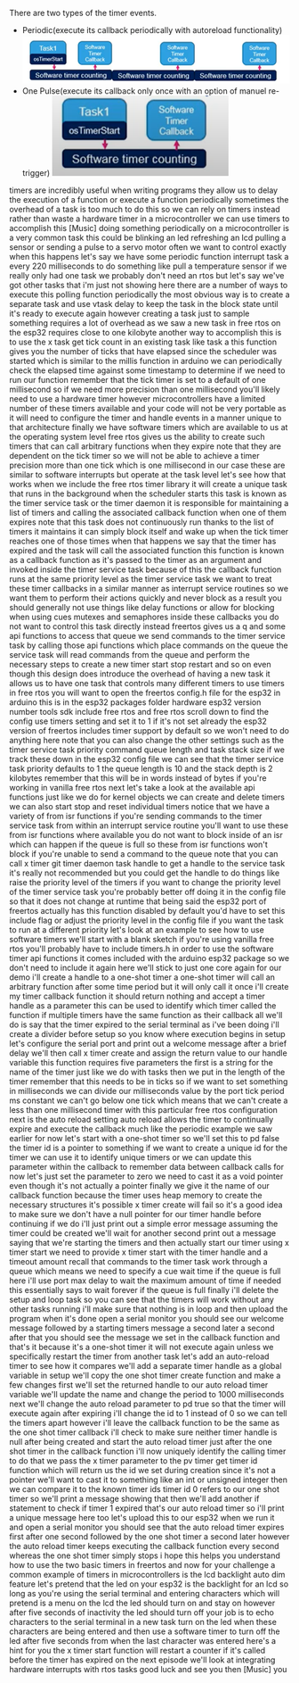 There are two types of the timer events.
- Periodic(execute its callback periodically with autoreload functionality)
![](./Pics/software_timer_01.png)
- One Pulse(execute its callback only once with an option of manuel re-trigger)
![](./Pics/software_timer_02.png)


timers are incredibly useful when writing programs they allow us to delay the execution of a function or execute a function periodically sometimes the overhead of a task is too much to do this so we can rely on timers instead rather than waste a hardware timer in a microcontroller we can use timers to accomplish this [Music] doing something periodically on a microcontroller is a very common task this could be blinking an led refreshing an lcd pulling a sensor or sending a pulse to a servo motor often we want to control exactly when this happens let's say we have some periodic function interrupt task a every 220 milliseconds to do something like pull a temperature sensor if we really only had one task we probably don't need an rtos but let's say we've got other tasks that i'm just not showing here there are a number of ways to execute this polling function periodically the most obvious way is to create a separate task and use vtask delay to keep the task in the block state until it's ready to execute again however creating a task just to sample something requires a lot of overhead as we saw a new task in free rtos on the esp32 requires close to one kilobyte another way to accomplish this is to use the x task get tick count in an existing task like task a this function gives you the number of ticks that have elapsed since the scheduler was started which is similar to the millis function in arduino we can periodically check the elapsed time against some timestamp to determine if we need to run our function remember that the tick timer is set to a default of one millisecond so if we need more precision than one millisecond you'll likely need to use a hardware timer however microcontrollers have a limited number of these timers available and your code will not be very portable as it will need to configure the timer and handle events in a manner unique to that architecture finally we have software timers which are available to us at the operating system level free rtos gives us the ability to create such timers that can call arbitrary functions when they expire note that they are dependent on the tick timer so we will not be able to achieve a timer precision more than one tick which is one millisecond in our case these are similar to software interrupts but operate at the task level let's see how that works when we include the free rtos timer library it will create a unique task that runs in the background when the scheduler starts this task is known as the timer service task or the timer daemon it is responsible for maintaining a list of timers and calling the associated callback function when one of them expires note that this task does not continuously run thanks to the list of timers it maintains it can simply block itself and wake up when the tick timer reaches one of those times when that happens we say that the timer has expired and the task will call the associated function this function is known as a callback function as it's passed to the timer as an argument and invoked inside the timer service task because of this the callback function runs at the same priority level as the timer service task we want to treat these timer callbacks in a similar manner as interrupt service routines so we want them to perform their actions quickly and never block as a result you should generally not use things like delay functions or allow for blocking when using cues mutexes and semaphores inside these callbacks you do not want to control this task directly instead freertos gives us a q and some api functions to access that queue we send commands to the timer service task by calling those api functions which place commands on the queue the service task will read commands from the queue and perform the necessary steps to create a new timer start stop restart and so on even though this design does introduce the overhead of having a new task it allows us to have one task that controls many different timers to use timers in free rtos you will want to open the freertos config.h file for the esp32 in arduino this is in the esp32 packages folder hardware esp32 version number tools sdk include free rtos and free rtos scroll down to find the config use timers setting and set it to 1 if it's not set already the esp32 version of freertos includes timer support by default so we won't need to do anything here note that you can also change the other settings such as the timer service task priority command queue length and task stack size if we track these down in the esp32 config file we can see that the timer service task priority defaults to 1 the queue length is 10 and the stack depth is 2 kilobytes remember that this will be in words instead of bytes if you're working in vanilla free rtos next let's take a look at the available api functions just like we do for kernel objects we can create and delete timers we can also start stop and reset individual timers notice that we have a variety of from isr functions if you're sending commands to the timer service task from within an interrupt service routine you'll want to use these from isr functions where available you do not want to block inside of an isr which can happen if the queue is full so these from isr functions won't block if you're unable to send a command to the queue note that you can call x timer git timer daemon task handle to get a handle to the service task it's really not recommended but you could get the handle to do things like raise the priority level of the timers if you want to change the priority level of the timer service task you're probably better off doing it in the config file so that it does not change at runtime that being said the esp32 port of freertos actually has this function disabled by default you'd have to set this include flag or adjust the priority level in the config file if you want the task to run at a different priority let's look at an example to see how to use software timers we'll start with a blank sketch if you're using vanilla free rtos you'll probably have to include timers.h in order to use the software timer api functions it comes included with the arduino esp32 package so we don't need to include it again here we'll stick to just one core again for our demo i'll create a handle to a one-shot timer a one-shot timer will call an arbitrary function after some time period but it will only call it once i'll create my timer callback function it should return nothing and accept a timer handle as a parameter this can be used to identify which timer called the function if multiple timers have the same function as their callback all we'll do is say that the timer expired to the serial terminal as i've been doing i'll create a divider before setup so you know where execution begins in setup let's configure the serial port and print out a welcome message after a brief delay we'll then call x timer create and assign the return value to our handle variable this function requires five parameters the first is a string for the name of the timer just like we do with tasks then we put in the length of the timer remember that this needs to be in ticks so if we want to set something in milliseconds we can divide our milliseconds value by the port tick period ms constant we can't go below one tick which means that we can't create a less than one millisecond timer with this particular free rtos configuration next is the auto reload setting auto reload allows the timer to continually expire and execute the callback much like the periodic example we saw earlier for now let's start with a one-shot timer so we'll set this to pd false the timer id is a pointer to something if we want to create a unique id for the timer we can use it to identify unique timers or we can update this parameter within the callback to remember data between callback calls for now let's just set the parameter to zero we need to cast it as a void pointer even though it's not actually a pointer finally we give it the name of our callback function because the timer uses heap memory to create the necessary structures it's possible x timer create will fail so it's a good idea to make sure we don't have a null pointer for our timer handle before continuing if we do i'll just print out a simple error message assuming the timer could be created we'll wait for another second print out a message saying that we're starting the timers and then actually start our timer using x timer start we need to provide x timer start with the timer handle and a timeout amount recall that commands to the timer task work through a queue which means we need to specify a cue wait time if the queue is full here i'll use port max delay to wait the maximum amount of time if needed this essentially says to wait forever if the queue is full finally i'll delete the setup and loop task so you can see that the timers will work without any other tasks running i'll make sure that nothing is in loop and then upload the program when it's done open a serial monitor you should see our welcome message followed by a starting timers message a second later a second after that you should see the message we set in the callback function and that's it because it's a one-shot timer it will not execute again unless we specifically restart the timer from another task let's add an auto-reload timer to see how it compares we'll add a separate timer handle as a global variable in setup we'll copy the one shot timer create function and make a few changes first we'll set the returned handle to our auto reload timer variable we'll update the name and change the period to 1000 milliseconds next we'll change the auto reload parameter to pd true so that the timer will execute again after expiring i'll change the id to 1 instead of 0 so we can tell the timers apart however i'll leave the callback function to be the same as the one shot timer callback i'll check to make sure neither timer handle is null after being created and start the auto reload timer just after the one shot timer in the callback function i'll now uniquely identify the calling timer to do that we pass the x timer parameter to the pv timer get timer id function which will return us the id we set during creation since it's not a pointer we'll want to cast it to something like an int or unsigned integer then we can compare it to the known timer ids timer id 0 refers to our one shot timer so we'll print a message showing that then we'll add another if statement to check if timer 1 expired that's our auto reload timer so i'll print a unique message here too let's upload this to our esp32 when we run it and open a serial monitor you should see that the auto reload timer expires first after one second followed by the one shot timer a second later however the auto reload timer keeps executing the callback function every second whereas the one shot timer simply stops i hope this helps you understand how to use the two basic timers in freertos and now for your challenge a common example of timers in microcontrollers is the lcd backlight auto dim feature let's pretend that the led on your esp32 is the backlight for an lcd so long as you're using the serial terminal and entering characters which will pretend is a menu on the lcd the led should turn on and stay on however after five seconds of inactivity the led should turn off your job is to echo characters to the serial terminal in a new task turn on the led when these characters are being entered and then use a software timer to turn off the led after five seconds from when the last character was entered here's a hint for you the x timer start function will restart a counter if it's called before the timer has expired on the next episode we'll look at integrating hardware interrupts with rtos tasks good luck and see you then [Music] 
you